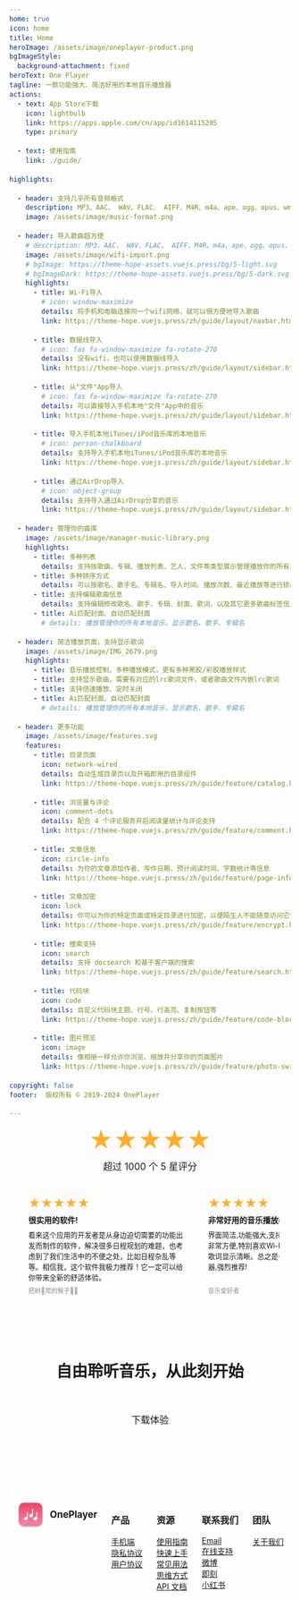 ```yaml
---
home: true
icon: home
title: Home
heroImage: /assets/image/oneplayer-product.png
bgImageStyle:
  background-attachment: fixed
heroText: One Player
tagline: 一款功能强大、简洁好用的本地音乐播放器
actions:
  - text: App Store下载
    icon: lightbulb
    link: https://apps.apple.com/cn/app/id1614115295
    type: primary

  - text: 使用指南
    link: ./guide/

highlights:

  - header: 支持几乎所有音频格式
    description: MP3、AAC、 WAV、FLAC、 AIFF、M4R、m4a、ape、ogg、opus、wma、dsf、dsd等多种公开格式，支持 Hi-Res 音质
    image: /assets/image/music-format.png
  
  - header: 导入歌曲超方便
    # description: MP3、AAC、 WAV、FLAC、 AIFF、M4R、m4a、ape、ogg、opus、wma、dsf、dsd等多种公开格式，支持 Hi-Res 音质
    image: /assets/image/wifi-import.png
    # bgImage: https://theme-hope-assets.vuejs.press/bg/5-light.svg
    # bgImageDark: https://theme-hope-assets.vuejs.press/bg/5-dark.svg
    highlights:
      - title: Wi-Fi导入
        # icon: window-maximize
        details: 将手机和电脑连接同一个wifi网络，就可以很方便地导入歌曲
        link: https://theme-hope.vuejs.press/zh/guide/layout/navbar.html

      - title: 数据线导入
        # icon: fas fa-window-maximize fa-rotate-270
        details: 没有wifi，也可以使用数据线导入
        link: https://theme-hope.vuejs.press/zh/guide/layout/sidebar.html

      - title: 从"文件"App导入
        # icon: fas fa-window-maximize fa-rotate-270
        details: 可以直接导入手机本地"文件"App中的音乐
        link: https://theme-hope.vuejs.press/zh/guide/layout/sidebar.html

      - title: 导入手机本地iTunes/iPod音乐库的本地音乐
        # icon: person-chalkboard
        details: 支持导入手机本地iTunes/iPod音乐库的本地音乐
        link: https://theme-hope.vuejs.press/zh/guide/layout/sidebar.html 

      - title: 通过AirDrop导入
        # icon: object-group
        details: 支持导入通过AirDrop分享的音乐
        link: https://theme-hope.vuejs.press/zh/guide/layout/sidebar.html 

  - header: 管理你的曲库
    image: /assets/image/manager-music-library.png
    highlights:
      - title: 多种列表
        details: 支持按歌曲、专辑、播放列表、艺人，文件等类型展示管理播放你的所有本地音乐
      - title: 多种排序方式
        details: 可以按歌名、歌手名、专辑名、导入时间、播放次数、最近播放等进行排序
      - title: 支持编辑歌曲信息
        details: 支持编辑修改歌名、歌手、专辑、封面、歌词，以及其它更多歌曲标签信息
      - title: Ai匹配封面、自动匹配封面
        # details: 播放管理你的所有本地音乐，显示歌名、歌手、专辑名

  - header: 简洁播放页面，支持显示歌词
    image: /assets/image/IMG_2679.png
    highlights:
      - title: 音乐播放控制，多种播放模式，更有多种黑胶/彩胶播放样式
      - title: 支持显示歌曲，需要有对应的lrc歌词文件，或者歌曲文件内嵌lrc歌词
      - title: 支持倍速播放、定时关闭
      - title: Ai匹配封面、自动匹配封面
        # details: 播放管理你的所有本地音乐，显示歌名、歌手、专辑名

  - header: 更多功能
    image: /assets/image/features.svg
    features:
      - title: 目录页面
        icon: network-wired
        details: 自动生成目录页以及开箱即用的目录组件
        link: https://theme-hope.vuejs.press/zh/guide/feature/catalog.html

      - title: 浏览量与评论
        icon: comment-dots
        details: 配合 4 个评论服务开启阅读量统计与评论支持
        link: https://theme-hope.vuejs.press/zh/guide/feature/comment.html

      - title: 文章信息
        icon: circle-info
        details: 为你的文章添加作者、写作日期、预计阅读时间、字数统计等信息
        link: https://theme-hope.vuejs.press/zh/guide/feature/page-info.html

      - title: 文章加密
        icon: lock
        details: 你可以为你的特定页面或特定目录进行加密，以便陌生人不能随意访问它们
        link: https://theme-hope.vuejs.press/zh/guide/feature/encrypt.html

      - title: 搜索支持
        icon: search
        details: 支持 docsearch 和基于客户端的搜索
        link: https://theme-hope.vuejs.press/zh/guide/feature/search.html

      - title: 代码块
        icon: code
        details: 自定义代码块主题、行号、行高亮、复制按钮等
        link: https://theme-hope.vuejs.press/zh/guide/feature/code-block.html

      - title: 图片预览
        icon: image
        details: 像相册一样允许你浏览、缩放并分享你的页面图片
        link: https://theme-hope.vuejs.press/zh/guide/feature/photo-swipe.html

copyright: false
footer:  版权所有 © 2019-2024 OnePlayer

---
```


<!-- 添加用户评分模块 -->
<div class="rating-container">
  <div class="overall-rating">
    <div class="stars">★★★★★</div>
    <div class="rating-text">超过 1000 个 5 星评分</div>
  </div>
  <div class="user-ratings">
    <div class="rating-card">
      <div class="stars">★★★★★</div>
      <div class="comment">很实用的软件!</div>
      <div class="review-text">看来这个应用的开发者是从身边迫切需要的功能出发而制作的软件，解决很多日程规划的难题，也考虑到了我们生活中的不便之处，比如日程杂乱等等。相信我，这个软件我极力推荐！它一定可以给你带来全新的舒适体验。</div>
      <div class="user-info">把树🌲爬的猴子🐒🐵</div>
    </div>
    <div class="rating-card">
      <div class="stars">★★★★★</div>
      <div class="comment">非常好用的音乐播放器!</div>
      <div class="review-text">界面简洁,功能强大,支持多种音频格式。导入歌曲非常方便,特别喜欢Wi-Fi传输功能。播放界面美观,歌词显示清晰。总之是一款很棒的本地音乐播放器,强烈推荐!</div>
      <div class="user-info">音乐爱好者</div>
    </div>
    <div class="rating-card">
      <div class="stars">★★★★★</div>
      <div class="comment">完美的音乐体验!</div>
      <div class="review-text">这款播放器真的太棒了!支持高品质音频,音质非常出色。管理音乐库也很方便,可以轻松编辑歌曲信息。最喜欢的是它的简洁播放界面和歌词显示功能。绝对是音乐发烧友的必备app!</div>
      <div class="user-info">发烧友小王</div>
    </div>
    <div class="rating-card">
      <div class="stars">★★★★★</div>
      <div class="comment">完美的音乐体验!</div>
      <div class="review-text">这款播放器真的太棒了!支持高品质音频,音质非常出色。管理音乐库也很方便,可以轻松编辑歌曲信息。最喜欢的是它的简洁播放界面和歌词显示功能。绝对是音乐发烧友的必备app!</div>
      <div class="user-info">发烧友小王</div>
    </div>
    <div class="rating-card">
      <div class="stars">★★★★★</div>
      <div class="comment">完美的音乐体验!</div>
      <div class="review-text">这款播放器真的太棒了!支持高品质音频,音质非常出色。管理音乐库也很方便,可以轻松编辑歌曲信息。最喜欢的是它的简洁播放界面和歌词显示功能。绝对是音乐发烧友的必备app!</div>
      <div class="user-info">发烧友小王</div>
    </div>
  </div>
  <!-- <div class="rating-dots">
    <span class="dot active"></span>
    <span class="dot"></span>
    <span class="dot"></span>
  </div> -->
</div>

<div style="display: flex; flex-direction: column; align-items: center; text-align: center; padding: 20px; border-radius: 8px;">

  <h1 style="font-size: 2em; margin-bottom: 0.5em;">自由聆听音乐，从此刻开始</h1>
  <a href="https://apps.apple.com/cn/app/id1614115295" style="display: inline-block; padding: 0.5em 1.5rem; background-color: var(--theme-color); color: var(--white); text-decoration: none; border-radius: 2rem; font-size: 1.2em; margin-top: 2em; margin-bottom: 5em;">下载体验</a>
</div>

<!-- 添加底部元素 -->
<div class="footer">
  <div class="footer-logo">
    <img src="/logo.png" alt="Logo" style="width: 50px;">
    <span class="footer-logo-text">OnePlayer</span>
  </div>

  <div>
    <h3>产品</h3>
    <ul style="list-style: none; padding: 0;">
      <li><a href="https://apps.apple.com/cn/app/id1614115295" style="color: var(--text-color);">手机端</a></li>
      <li><a href="#privacy" style="color: var(--text-color);">隐私协议</a></li>
      <li><a href="#terms" style="color: var(--text-color);">用户协议</a></li>
    </ul>
  </div>

  <div>
    <h3>资源</h3>
    <ul style="list-style: none; padding: 0;">
      <li><a href="./guide/" style="color: var(--text-color);">使用指南</a></li>
      <li><a href="#quickstart" style="color: var(--text-color);">快速上手</a></li>
      <li><a href="#usage" style="color: var(--text-color);">常见用法</a></li>
      <li><a href="#mindset" style="color: var(--text-color);">思维方式</a></li>
      <li><a href="#api" style="color: var(--text-color);">API 文档</a></li>
    </ul>
  </div>

  <div>
    <h3>联系我们</h3>
    <ul style="list-style: none; padding: 0;">
      <li><a href="mailto:support@example.com" style="color: var(--text-color);">Email</a></li>
      <li><a href="#support" style="color: var(--text-color);">在线支持</a></li>
      <li><a href="#weibo" style="color: var(--text-color);">微博</a></li>
      <li><a href="#jike" style="color: var(--text-color);">即刻</a></li>
      <li><a href="#xiaohongshu" style="color: var(--text-color);">小红书</a></li>
    </ul>
  </div>

  <div>
    <h3>团队</h3>
    <ul style="list-style: none; padding: 0;">
      <li><a href="#about" style="color: var(--text-color);">关于我们</a></li>
      <!-- <li><a href="#company" style="color: var(--text-color);">上海仙带网络科技有限公司</a></li> -->
      <!-- <li><a href="#icp" style="color: var(--text-color);">沪ICP备17043019号-3</a></li> -->
      <!-- <li><a href="#public-security" style="color: var(--text-color);">沪公网安备31010102007209</a></li> -->
    </ul>
  </div>

</div>

<style>
  :root {
    --text-color: black;
  }

  @media (prefers-color-scheme: dark) {
    :root {
      --text-color: white;
    }
  }

  /* 根据网站设置判断暗黑模式 */
  :root {
    --text-color: {{ $isDarkMode ? 'white' : 'black' }};
  }

  .footer {
    display: flex;
    justify-content: space-around;
    padding: 20px 0;
    color: var(--text-color);
    flex-wrap: wrap;
    align-items: flex-start; /* 顶对齐 */
  }

  .footer-logo {
    width: 100%;
    text-align: left;
    margin-bottom: 20px;
    display: flex;
    align-items: center;
  }

  .footer-logo-text {
    margin-left: 10px;
    font-size: 1.2em;
    font-weight: bold;
  }

  @media (min-width: 600px) {
    .footer-logo {
      width: auto;
      text-align: left;
      margin-bottom: 0;
    }
  }
</style>

<style>
  :root {
    --button-color: white;
  }

  @media (prefers-color-scheme: dark) {
    :root {
      --button-color: black;
    }
  }

  /* 根据网站设置判断暗黑模式 */
  :root {
    --button-color: {{ $isDarkMode ? 'black' : 'white' }};
  }

  .rating-container {
    display: flex;
    flex-direction: column;
    align-items: center;
    margin-bottom: 2em;
    padding: 0 20px;
  }

  .overall-rating {
    margin-bottom: 1em;
    text-align: center;
  }

  .overall-rating .stars {
    font-size: 3em;
  }

  .stars {
    color: #FFAD2B;
    font-size: 1.5em;
  }

  .rating-text {
    color: var(--text-color);
    margin-top: 0.5em;
    font-size: 1.2em;
  }

  .user-ratings {
    width: 100%;
    overflow-x: auto;
    white-space: nowrap;
    padding: 1em 0;
    -webkit-overflow-scrolling: touch;
    scrollbar-width: none;
    -ms-overflow-style: none;
    display: flex;
  }

  .user-ratings::-webkit-scrollbar {
    display: none;
  }

  .rating-card {
    display: flex;
    flex-direction: column;
    flex: 0 0 280px;
    width: 280px;
    padding: 1em;
    margin-right: 1em;
    background-color: var(--border-color);
    border-radius: 15px;
    text-align: left;
    white-space: normal;
    word-wrap: break-word;
  }

  .comment {
    font-weight: bold;
    margin: 0.5em 0;
    color: var(--text-color);
  }

  .review-text {
    font-size: 0.9em;
    color: var(--text-color);
    margin-bottom: 0.5em;
    flex-grow: 1;
  }

  .user-info {
    font-size: 0.8em;
    color: #8E8E93;
  }

  .rating-dots {
    margin-top: 1em;
  }

  .dot {
    height: 8px;
    width: 8px;
    background-color: #8E8E93;
    border-radius: 50%;
    display: inline-block;
    margin: 0 4px;
  }

  .dot.active {
    background-color: var(--theme-color);
  }
</style>